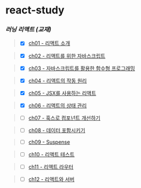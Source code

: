 # react-study

### _러닝 리액트 (교재)_

> - [x] [ch01 - 리액트 소개](#)

> - [x] [ch02 - 리액트를 위한 자바스크립트](#)

> - [x] [ch03 - 자바스크립트를 활용한 함수형 프로그래밍](https://github.com/ding-co/react-study/blob/main/code/ch03)

> - [x] [ch04 - 리액트의 작동 원리](https://github.com/ding-co/react-study/blob/main/code/ch04)

> - [x] [ch05 - JSX를 사용하는 리액트](https://github.com/ding-co/react-study/blob/main/code/ch05)

> - [x] [ch06 - 리액트의 상태 관리](https://github.com/ding-co/react-study/blob/main/code/ch06)

> - [ ] [ch07 - 훅스로 컴포넌트 개선하기](https://github.com/ding-co/react-study/blob/main/code/ch07)

> - [ ] [ch08 - 데이터 포함시키기](https://github.com/ding-co/react-study/blob/main/code/ch08)

> - [ ] [ch09 - Suspense](https://github.com/ding-co/react-study/blob/main/code/ch09)

> - [ ] [ch10 - 리액트 테스트](https://github.com/ding-co/react-study/blob/main/code/ch10)

> - [ ] [ch11 - 리액트 라우터](https://github.com/ding-co/react-study/blob/main/code/ch11)

> - [ ] [ch12 - 리액트와 서버](https://github.com/ding-co/react-study/blob/main/code/ch12)
